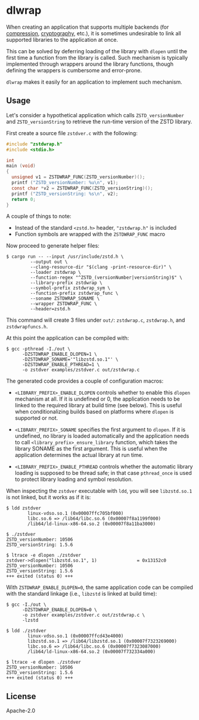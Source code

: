 # dlwrap

When creating an application that supports multiple backends (for
[compression][use-case-compression],
[cryptography][use-case-cryptography], etc.), it is sometimes
undesirable to link all supported libraries to the application at
once.

This can be solved by deferring loading of the library with `dlopen`
until the first time a function from the library is called. Such
mechanism is typically implemented through wrappers around the library
functions, though defining the wrappers is cumbersome and error-prone.

`dlwrap` makes it easily for an application to implement such
mechanism.

## Usage

Let's consider a hypothetical application which calls
`ZSTD_versionNumber` and `ZSTD_versionString` to retrieve the run-time
version of the ZSTD library.

First create a source file `zstdver.c` with the following:

```c
#include "zstdwrap.h"
#include <stdio.h>

int
main (void)
{
  unsigned v1 = ZSTDWRAP_FUNC(ZSTD_versionNumber)();
  printf ("ZSTD_versionNumber: %u\n", v1);
  const char *v2 = ZSTDWRAP_FUNC(ZSTD_versionString)();
  printf ("ZSTD_versionString: %s\n", v2);
  return 0;
}
```

A couple of things to note:

- Instead of the standard `<zstd.h>` header, `"zstdwrap.h"` is included
- Function symbols are wrapped with the `ZSTDWRAP_FUNC` macro

Now proceed to generate helper files:

```console
$ cargo run -- --input /usr/include/zstd.h \
         --output out \
         --clang-resource-dir "$(clang -print-resource-dir)" \
         --loader zstdwrap \
         --function-regex "^ZSTD_(versionNumber|versionString)$" \
         --library-prefix zstdwrap \
         --symbol-prefix zstdwrap_sym \
         --function-prefix zstdwrap_func \
         --soname ZSTDWRAP_SONAME \
         --wrapper ZSTDWRAP_FUNC \
         --header=zstd.h
```

This command will create 3 files under `out/`: `zstdwrap.c`,
`zstdwrap.h`, and `zstdwrapfuncs.h`.

At this point the application can be compiled with:

```console
$ gcc -pthread -I./out \
      -DZSTDWRAP_ENABLE_DLOPEN=1 \
      -DZSTDWRAP_SONAME='"libzstd.so.1"' \
      -DZSTDWRAP_ENABLE_PTHREAD=1 \
      -o zstdver examples/zstdver.c out/zstdwrap.c
```

The generated code provides a couple of configuration macros:

- `<LIBRARY_PREFIX>_ENABLE_DLOPEN` controls whether to enable this
  `dlopen` mechanism at all. If it is undefined or 0, the application
  needs to be linked to the required library at build time (see
  below). This is useful when conditionalizing builds based on
  platforms where `dlopen` is supported or not.

- `<LIBRARY_PREFIX>_SONAME` specifies the first argument to
  `dlopen`. If it is undefined, no library is loaded automatically and
  the application needs to call `<library_prefix>_ensure_library`
  function, which takes the library SONAME as the first argument. This
  is useful when the application determines the actual library at run
  time.

- `<LIBRARY_PREFIX>_ENABLE_PTHREAD` controls whether the automatic
  library loading is supposed to be thread safe; in that case
  `pthread_once` is used to protect library loading and symbol
  resolution.

When inspecting the `zstdver` executable with `ldd`, you will see
`libzstd.so.1` is not linked, but it works as if it is:

```console
$ ldd zstdver
        linux-vdso.so.1 (0x00007ffc705bf000)
        libc.so.6 => /lib64/libc.so.6 (0x00007f8a1199f000)
        /lib64/ld-linux-x86-64.so.2 (0x00007f8a11ba3000)

$ ./zstdver
ZSTD_versionNumber: 10506
ZSTD_versionString: 1.5.6

$ ltrace -e dlopen ./zstdver
zstdver->dlopen("libzstd.so.1", 1)               = 0x13152c0
ZSTD_versionNumber: 10506
ZSTD_versionString: 1.5.6
+++ exited (status 0) +++
```

With `ZSTDWRAP_ENABLE_DLOPEN=0`, the same application code can be
compiled with the standard linkage (i.e., `libzstd` is linked at build
time):

```console
$ gcc -I./out \
      -DZSTDWRAP_ENABLE_DLOPEN=0 \
      -o zstdver examples/zstdver.c out/zstdwrap.c \
      -lzstd

$ ldd ./zstdver
        linux-vdso.so.1 (0x00007ffcd43e4000)
        libzstd.so.1 => /lib64/libzstd.so.1 (0x00007f7323269000)
        libc.so.6 => /lib64/libc.so.6 (0x00007f7323087000)
        /lib64/ld-linux-x86-64.so.2 (0x00007f732334a000)

$ ltrace -e dlopen ./zstdver
ZSTD_versionNumber: 10506
ZSTD_versionString: 1.5.6
+++ exited (status 0) +++
```

## License

Apache-2.0

[use-case-compression]: https://gitlab.com/gnutls/gnutls/-/issues/1424
[use-case-cryptography]: https://github.com/open-quantum-safe/liboqs/pull/1603
